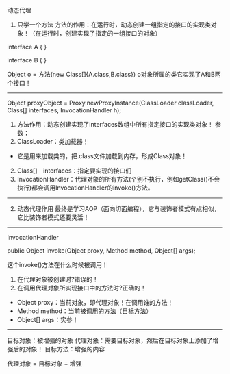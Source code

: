 动态代理

1. 只学一个方法
   方法的作用：在运行时，动态创建一组指定的接口的实现类对象！（在运行时，创建实现了指定的一组接口的对象）

interface A {
}

interface B {
}

Object o = 方法(new Class[]{A.class,B.class})
o对象所属的类它实现了A和B两个接口！


-------------


Object proxyObject = Proxy.newProxyInstance(ClassLoader classLoader, Class[] interfaces, InvocationHandler h);
1. 方法作用：动态创建实现了interfaces数组中所有指定接口的实现类对象！
   参数；
1. ClassLoader：类加载器！
* 它是用来加载类的，把.class文件加载到内存，形成Class对象！
2. Class[]　interfaces：指定要实现的接口们
3. InvocationHandler：代理对象的所有方法(个别不执行，例如getClass()不会执行)都会调用InvocationHandler的invoke()方法。


---------------------------------------------------------

2. 动态代理作用
   最终是学习AOP（面向切面编程），它与装饰者模式有点相似，它比装饰者模式还要灵活！

----------------------------------------------------------

InvocationHandler

public Object invoke(Object proxy, Method method, Object[] args);

这个invoke()方法在什么时候被调用！
1. 在代理对象被创建时?错误的！
2. 在调用代理对象所实现接口中的方法时?正确的！

* Object proxy：当前对象，即代理对象！在调用谁的方法！
* Method method：当前被调用的方法（目标方法）
* Object[] args：实参！

----------------------------

目标对象：被增强的对象
代理对象：需要目标对象，然后在目标对象上添加了增强后的对象！
目标方法：增强的内容

代理对象 = 目标对象 + 增强







































